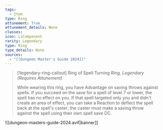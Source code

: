 ```yaml
---
tags:
  - Item
type: Ring
attunement: True
attunement_details: None
classes:
icon: LiComponent
rarity: Legendary
type: Ring
type_details: None
sources: 
  - "[[Dungeon Master's Guide 2024]]"
---
```

>[!legendary-ring-callout] Ring of Spell Turning
>_Ring, Legendary (Requires Attunement)_
>
>While wearing this ring, you have Advantage on saving throws against spells. If you succeed on the save for a spell of level 7 or lower, the spell has no effect on you. If that spell targeted only you and didn't create an area of effect, you can take a Reaction to deflect the spell back at the spell's caster; the caster must make a saving throw against the spell using their own spell save DC.
>


![[dungeon-masters-guide-2024.avif|banner]]